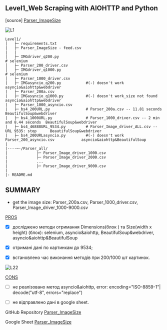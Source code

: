 ## Level1_Web Scraping with AIOHTTP and Python
[source] [Parser_ImageSize](https://docs.google.com/spreadsheets/d/1QX2IhFyYmGDFMvovw2WFz3wAT4piAZ_8hi5Lzp7LjV0/edit#gid=1902149593)

![L1](https://github.com/Daria-jk8/Parser_ImageSize/assets/92945302/f30e1703-a5fa-41fc-984d-32ac6145be2e)

```
Level1/  
│   ├─ requirements.txt
|   ├─ Parser_ImageSize - feed.csv
|   |    
│   ├─ IMGdriver_q200.py                                                                # selenium
│   ├─ Parser_200_driver.csv               
│   ├─ IMGdriver_q1000.py                                                               # selenium
│   ├─ Parser_1000_driver.csv
|   ├─ IMGasyncio_q200.py           #(-) doesn't work                                   asyncio&aiohttp&webdriver  
|   ├─ Parser_200a.csv   
|   ├─ IMGasyncio_q1000.py          #(-) doesn't work_size not found                    asyncio&aiohttp&webdriver   
|   ├─ Parser_1000_asyncio.csv
|   ├─ bs4_200URL.py                # Parser_200a.csv -- 11.81 seconds                  BeautifulSoup&webdriver
|   ├─ bs4_1000URL.py               # Parser_1000_driver.csv -- 2 min and 8.44 seconds  BeautifulSoup&webdriver
|   ├─ bs4_46888URL_9534.py         # Parser_Image_driver_ALL.csv -- URL 9535: stop      BeautifulSoup&webdriver
|   ├─ bs4_200URLasyncio.py         #(-) doesn't work Parser_200_asyncio.csv            asyncio&aiohttp&BeautifulSoup
|
|----─-/Parser_all/
|             ├─ Parser_Image_driver_1000.csv
|             ├─ Parser_Image_driver_2000.csv
|             ...
|             ├─ Parser_Image_driver_9000.csv 
|             
|- README.md

```

## SUMMARY

- get the image size: Parser_200a.csv, Parser_1000_driver.csv, Parser_Image_driver_1000-9000.csv

<u>PROS</u>
- [x] досліджено методи отримання Dimensions(блок <head>) та Size(width х height) (блок<body>): selenium, asyncio&aiohttp, BeautifulSoup&webdriver, asyncio&aiohttp&BeautifulSoup
- [x] отримані дані по картинкам до 9534;
- [x] встановлено час виконання методів при 200/1000 шт картинок. 


![L22](https://github.com/Daria-jk8/Parser_ImageSize/assets/92945302/bbab420c-11c0-4926-ad18-67fbb2ae679c)

<u>CONS</u>

- [ ] не реалізовано метод asyncio&aiohttp, error: encoding="ISO-8859-1"| decode("utf-8", errors="replace")
- [ ] не відправлено дані в google sheet.


GitHub Repository [Parser_ImageSize](https://github.com/Daria-jk8/Parser_ImageSize)

Google Sheet [Parser_ImageSize](https://docs.google.com/spreadsheets/d/1QX2IhFyYmGDFMvovw2WFz3wAT4piAZ_8hi5Lzp7LjV0/edit#gid=1902149593)


  
